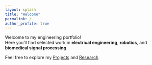 ```yaml
---
layout: splash
title: "Welcome"
permalink: /
author_profile: true
---
```


Welcome to my engineering portfolio!  
Here you’ll find selected work in **electrical engineering**, **robotics**, and **biomedical signal processing**.

Feel free to explore my [Projects](projects/) and [Research](research/).

